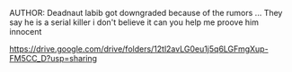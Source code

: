 AUTHOR: Deadnaut
labib got downgraded because of the rumors ... They say he is a serial killer i don't believe it can you help me proove him innocent

https://drive.google.com/drive/folders/12tl2avLG0eu1j5q6LGFmgXup-FM5CC_D?usp=sharing
